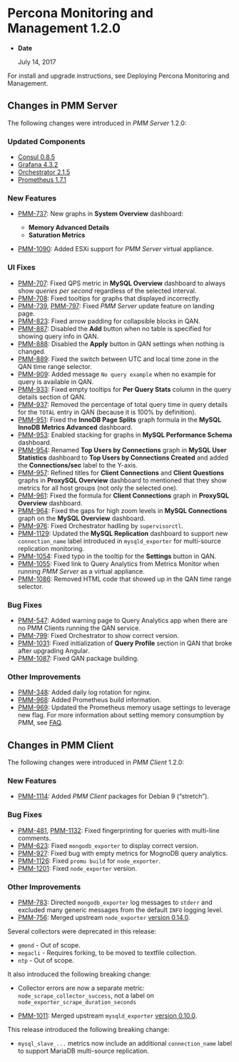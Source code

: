# Percona Monitoring and Management 1.2.0

* **Date**

    July 14, 2017

For install and upgrade instructions, see Deploying Percona Monitoring and Management.

## Changes in PMM Server

The following changes were introduced in *PMM Server* 1.2.0:

### Updated Components

* [Consul 0.8.5](https://github.com/hashicorp/consul/blob/master/CHANGELOG.md#085-june-27-2017)
* [Grafana 4.3.2](https://github.com/grafana/grafana/blob/master/CHANGELOG.md#432-2017-05-31)
* [Orchestrator 2.1.5](https://github.com/github/orchestrator/releases/tag/v2.1.5)
* [Prometheus 1.7.1](https://github.com/prometheus/prometheus/releases/tag/v1.7.1)

### New Features

* [PMM-737](https://jira.percona.com/browse/PMM-737): New graphs in **System Overview** dashboard:

    * **Memory Advanced Details**
    * **Saturation Metrics**

* [PMM-1090](https://jira.percona.com/browse/PMM-1090): Added ESXi support for *PMM Server* virtual appliance.

### UI Fixes

* [PMM-707](https://jira.percona.com/browse/PMM-707): Fixed QPS metric in **MySQL Overview** dashboard to always show *queries per second* regardless of the selected interval.
* [PMM-708](https://jira.percona.com/browse/PMM-708): Fixed tooltips for graphs that displayed incorrectly.
* [PMM-739](https://jira.percona.com/browse/PMM-739), [PMM-797](https://jira.percona.com/browse/PMM-797): Fixed *PMM Server* update feature on landing page.
* [PMM-823](https://jira.percona.com/browse/PMM-823): Fixed arrow padding for collapsible blocks in QAN.
* [PMM-887](https://jira.percona.com/browse/PMM-887): Disabled the **Add** button when no table is specified for showing query info in QAN.
* [PMM-888](https://jira.percona.com/browse/PMM-888): Disabled the **Apply** button in QAN settings when nothing is changed.
* [PMM-889](https://jira.percona.com/browse/PMM-889): Fixed the switch between UTC and local time zone in the QAN time range selector.
* [PMM-909](https://jira.percona.com/browse/PMM-909): Added message `No query example` when no example for query is available in QAN.
* [PMM-933](https://jira.percona.com/browse/PMM-933): Fixed empty tooltips for **Per Query Stats** column in the query details section of QAN.
* [PMM-937](https://jira.percona.com/browse/PMM-937): Removed the percentage of total query time in query details for the `TOTAL` entry in QAN (because it is 100% by definition).
* [PMM-951](https://jira.percona.com/browse/PMM-951): Fixed the **InnoDB Page Splits** graph formula in the **MySQL InnoDB Metrics Advanced** dashboard.
* [PMM-953](https://jira.percona.com/browse/PMM-953): Enabled stacking for graphs in **MySQL Performance Schema** dashboard.
* [PMM-954](https://jira.percona.com/browse/PMM-954): Renamed **Top Users by Connections** graph in **MySQL User Statistics** dashboard to **Top Users by Connections Created** and added the **Connections/sec** label to the Y-axis.
* [PMM-957](https://jira.percona.com/browse/PMM-957): Refined titles for **Client Connections** and **Client Questions** graphs in **ProxySQL Overview** dashboard to mentioned that they show metrics for all host groups (not only the selected one).
* [PMM-961](https://jira.percona.com/browse/PMM-961): Fixed the formula for **Client Connections** graph in **ProxySQL Overview** dashboard.
* [PMM-964](https://jira.percona.com/browse/PMM-964): Fixed the gaps for high zoom levels in **MySQL Connections** graph on the **MySQL Overview** dashboard.
* [PMM-976](https://jira.percona.com/browse/PMM-976): Fixed Orchestrator hadling by `supervisorctl`.
* [PMM-1129](https://jira.percona.com/browse/PMM-1129): Updated the **MySQL Replication** dashboard to support new `connection_name` label introduced in `mysqld_exporter` for multi-source replication monitoring.
* [PMM-1054](https://jira.percona.com/browse/PMM-1054): Fixed typo in the tooltip for the **Settings** button in QAN.
* [PMM-1055](https://jira.percona.com/browse/PMM-1055): Fixed link to Query Analytics from Metrics Monitor when running *PMM Server* as a virtual appliance.
* [PMM-1086](https://jira.percona.com/browse/PMM-1086): Removed HTML code that showed up in the QAN time range selector.

### Bug Fixes

* [PMM-547](https://jira.percona.com/browse/PMM-547): Added warning page to Query Analytics app when there are no PMM Clients running the QAN service.
* [PMM-799](https://jira.percona.com/browse/PMM-799): Fixed Orchestrator to show correct version.
* [PMM-1031](https://jira.percona.com/browse/PMM-1031): Fixed initialization of **Query Profile** section in QAN that broke after upgrading Angular.
* [PMM-1087](https://jira.percona.com/browse/PMM-1087): Fixed QAN package building.

### Other Improvements

* [PMM-348](https://jira.percona.com/browse/PMM-348): Added daily log rotation for nginx.
* [PMM-968](https://jira.percona.com/browse/PMM-968): Added Prometheus build information.
* [PMM-969](https://jira.percona.com/browse/PMM-969): Updated the Prometheus memory usage settings to leverage new flag. For more information about setting memory consumption by PMM, see [FAQ](../faq.md#how-to-control-memory-consumption-for-pmm).

## Changes in PMM Client

The following changes were introduced in *PMM Client* 1.2.0:

### New Features

* [PMM-1114](https://jira.percona.com/browse/PMM-1114): Added *PMM Client* packages for Debian 9 (“stretch”).

### Bug Fixes

* [PMM-481](https://jira.percona.com/browse/PMM-481), [PMM-1132](https://jira.percona.com/browse/PMM-1132): Fixed fingerprinting for queries with multi-line comments.
* [PMM-623](https://jira.percona.com/browse/PMM-623): Fixed `mongodb_exporter` to display correct version.
* [PMM-927](https://jira.percona.com/browse/PMM-927): Fixed bug with empty metrics for MognoDB query analytics.
* [PMM-1126](https://jira.percona.com/browse/PMM-1126): Fixed `promu build` for `node_exporter`.
* [PMM-1201](https://jira.percona.com/browse/PMM-1201): Fixed `node_exporter` version.

### Other Improvements

* [PMM-783](https://jira.percona.com/browse/PMM-783): Directed `mongodb_exporter` log messages to `stderr` and excluded many generic messages from the default `INFO` logging level.
* [PMM-756](https://jira.percona.com/browse/PMM-756): Merged upstream `node_exporter` [version 0.14.0](https://github.com/prometheus/node_exporter/blob/master/CHANGELOG.md#v0140--2017-03-21).

Several collectors were deprecated in this release:

* `gmond` - Out of scope.
* `megacli` - Requires forking, to be moved to textfile collection.
* `ntp` - Out of scope.

It also introduced the following breaking change:

* Collector errors are now a separate metric: `node_scrape_collector_success`, not a label on `node_exporter_scrape_duration_seconds`

* [PMM-1011](https://jira.percona.com/browse/PMM-1011): Merged upstream `mysqld_exporter` [version 0.10.0](https://github.com/prometheus/mysqld_exporter/blob/master/CHANGELOG.md#v0100--2017-04-25).

This release introduced the following breaking change:

* `mysql_slave_...` metrics now include an additional `connection_name` label to support MariaDB multi-source replication.
